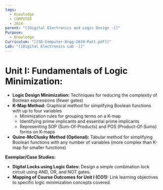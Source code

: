 ```yaml
---
tags:
  - Knowledge
  - COMPUTER
  - 2024-
parent: "[[Digital Electronics and Logic Design -]]"
Purpose:
  - Knowledge
Curriculum: "[[SE-Computer-Engg-2019-Patt.pdf]]"
Lab: "[[Digital Electronics Lab -]]"
---
```

# **Unit I: Fundamentals of Logic Minimization:**


- **Logic Design Minimization:** Techniques for reducing the complexity of Boolean expressions (fewer gates)
- **K-Map Method:** Graphical method for simplifying Boolean functions with up to four variables
    - Minimization rules for grouping terms on a K-map
    - Identifying prime implicants and essential prime implicants
    - Representing SOP (Sum-Of-Products) and POS (Product-Of-Sums) forms on K-maps
- **Quine-McClusky Method (Optional):** Tabular method for simplifying Boolean functions with any number of variables (more complex than K-map for smaller functions)

**Exemplar/Case Studies:**

- **Digital Locks using Logic Gates:** Design a simple combination lock circuit using AND, OR, and NOT gates.
- **Mapping of Course Outcomes for Unit I (CO1):** Link learning objectives to specific logic minimization concepts covered.

